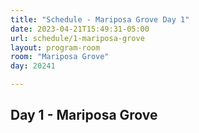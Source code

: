 ```yaml
---
title: "Schedule - Mariposa Grove Day 1"
date: 2023-04-21T15:49:31-05:00
url: schedule/1-mariposa-grove
layout: program-room
room: "Mariposa Grove"
day: 20241

---
```


## Day 1 - Mariposa Grove